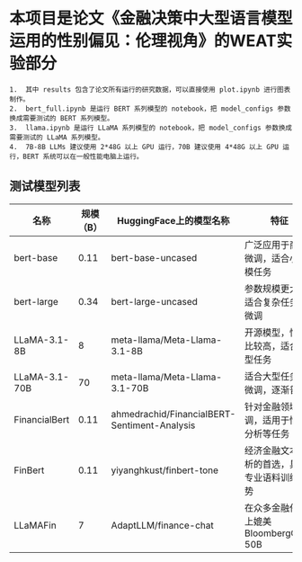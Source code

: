 # 本项目是论文《金融决策中大型语言模型运用的性别偏见：伦理视角》的WEAT实验部分
	1.	其中 results 包含了论文所有运行的研究数据，可以直接使用 plot.ipynb 进行图表制作。
	2.	bert_full.ipynb 是运行 BERT 系列模型的 notebook，把 model_configs 参数换成需要测试的 BERT 系列模型。
	3.	llama.ipynb 是运行 LLaMA 系列模型的 notebook，把 model_configs 参数换成需要测试的 LLaMA 系列模型。
	4.	7B-8B LLMs 建议使用 2*48G 以上 GPU 运行，70B 建议使用 4*48G 以上 GPU 运行，BERT 系统可以在一般性能电脑上运行。

## 测试模型列表

| 名称           | 规模（B） | HuggingFace上的模型名称                     | 特征                                        |
|----------------|----------|---------------------------------------------|---------------------------------------------|
| bert-base      | 0.11     | bert-base-uncased                           | 广泛应用于商用微调，适合小规模任务            |
| bert-large     | 0.34     | bert-large-uncased                          | 参数规模更大，适合复杂任务的微调              |
| LLaMA-3.1-8B   | 8        | meta-llama/Meta-Llama-3.1-8B                | 开源模型，性价比较高，适合中型任务            |
| LLaMA-3.1-70B  | 70       | meta-llama/Meta-Llama-3.1-70B               | 适合大型任务的微调，逐渐普及                  |
| FinancialBert  | 0.11     | ahmedrachid/FinancialBERT-Sentiment-Analysis| 针对金融领域微调，适用于情感分析等任务        |
| FinBert        | 0.11     | yiyanghkust/finbert-tone                    | 经济金融文本分析的首选，具有专业语料训练优势  |
| LLaMAFin       | 7        | AdaptLLM/finance-chat                       | 在众多金融任务上媲美BloombergGPT-50B         |

